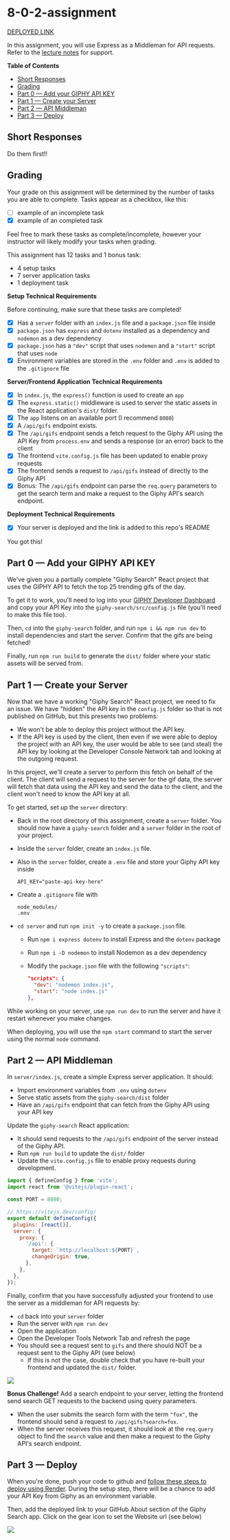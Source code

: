# 8-0-2-assignment

[DEPLOYED LINK](https://middle-man-api-onrender-com.onrender.com)

In this assignment, you will use Express as a Middleman for API requests. Refer to the [lecture notes](https://github.com/The-Marcy-Lab-School/8-0-2-express-api-middleman) for support.

**Table of Contents**
- [Short Responses](#short-responses)
- [Grading](#grading)
- [Part 0 — Add your GIPHY API KEY](#part-0--add-your-giphy-api-key)
- [Part 1 — Create your Server](#part-1--create-your-server)
- [Part 2 — API Middleman](#part-2--api-middleman)
- [Part 3 — Deploy](#part-3--deploy)

## Short Responses

Do them first!!

## Grading

Your grade on this assignment will be determined by the number of tasks you are able to complete. Tasks appear as a checkbox, like this:

- [ ] example of an incomplete task
- [x] example of an completed task

Feel free to mark these tasks as complete/incomplete, however your instructor will likely modify your tasks when grading.

This assignment has 12 tasks and 1 bonus task:
- 4 setup tasks
- 7 server application tasks
- 1 deployment task

**Setup Technical Requirements**

Before continuing, make sure that these tasks are completed!

- [x] Has a `server` folder with an `index.js` file and a `package.json` file inside
- [x] `package.json` has `express` and `dotenv` installed as a dependency and `nodemon` as a dev dependency
- [x] `package.json` has a `"dev"` script that uses `nodemon` and a `"start"` script that uses `node`
- [x] Environment variables are stored in the `.env` folder and `.env` is added to the `.gitignore` file

**Server/Frontend Application Technical Requirements**

- [x] In `index.js`, the `express()` function is used to create an `app`
- [x] The `express.static()` middleware is used to server the static assets in the React application's `dist/` folder.
- [x] The `app` listens on an available port (I recommend `8080`)
- [x] A `/api/gifs` endpoint exists. 
- [x] The `/api/gifs` endpoint sends a fetch request to the Giphy API using the API Key from `process.env` and sends a response (or an error) back to the client
- [x] The frontend `vite.config.js` file has been updated to enable proxy requests
- [x] The frontend sends a request to `/api/gifs` instead of directly to the Giphy API
- [x] Bonus: The `/api/gifs` endpoint can parse the `req.query` parameters to get the search term and make a request to the Giphy API's search endpoint.

**Deployment Technical Requirements**

- [x] Your server is deployed and the link is added to this repo's README

You got this!

## Part 0 — Add your GIPHY API KEY

We've given you a partially complete "Giphy Search" React project that uses the GIPHY API to fetch the top 25 trending gifs of the day. 

To get it to work, you'll need to log into your [GIPHY Developer Dashboard](https://developers.giphy.com/dashboard/) and copy your API Key into the `giphy-search/src/config.js` file (you'll need to make this file too).

Then, `cd` into the `giphy-search` folder, and run `npm i && npm run dev` to install dependencies and start the server. Confirm that the gifs are being fetched!

Finally, run `npm run build` to generate the `dist/` folder where your static assets will be served from.

## Part 1 — Create your Server

Now that we have a working "Giphy Search" React project, we need to fix an issue. We have "hidden" the API key in the `config.js` folder so that is not published on GitHub, but this presents two problems:
- We won't be able to deploy this project without the API key.
- If the API key is used by the client, then even if we were able to deploy the project with an API key, the user would be able to see (and steal) the API key by looking at the Developer Console Network tab and looking at the outgoing request.

In this project, we'll create a server to perform this fetch on behalf of the client. The client will send a request to the server for the gif data, the server will fetch that data using the API key and send the data to the client, and the client won't need to know the API key at all.

To get started, set up the `server` directory:

* Back in the root directory of this assignment, create a `server` folder. You should now have a `giphy-search` folder and a `server` folder in the root of your project.
* Inside the `server` folder, create an `index.js` file.
* Also in the `server` folder, create a `.env` file and store your Giphy API key inside

    ```
    API_KEY="paste-api-key-here"
    ```

* Create a `.gitignore` file with

    ```
    node_modules/
    .env
    ```

* `cd server` and run `npm init -y` to create a `package.json` file.
  * Run `npm i express dotenv` to install Express and the `dotenv` package
  * Run `npm i -D nodemon` to install Nodemon as a dev dependency
  * Modify the `package.json` file with the following `"scripts"`:

    ```json
    "scripts": {
      "dev": "nodemon index.js",
      "start": "node index.js"
    },
    ```

While working on your server, use `npm run dev` to run the server and have it restart whenever you make changes.

When deploying, you will use the `npm start` command to start the server using the normal `node` command.

## Part 2 — API Middleman

In `server/index.js`, create a simple Express server application. It should:
* Import environment variables from `.env` using `dotenv`
* Serve static assets from the `giphy-search/dist` folder
* Have an `/api/gifs` endpoint that can fetch from the Giphy API using your API key

Update the `giphy-search` React application:
* It should send requests to the `/api/gifs` endpoint of the server instead of the Giphy API.
* Run `npm run build` to update the `dist/` folder
* Update the `vite.config.js` file to enable proxy requests during development.

```js
import { defineConfig } from 'vite';
import react from '@vitejs/plugin-react';

const PORT = 8080;

// https://vitejs.dev/config/
export default defineConfig({
  plugins: [react()],
  server: {
    proxy: {
      '/api': {
        target: `http://localhost:${PORT}`,
        changeOrigin: true,
      },
    },
  },
});
```

Finally, confirm that you have successfully adjusted your frontend to use the server as a middleman for API requests by:
* `cd` back into your `server` folder
* Run the server with `npm run dev`
* Open the application
* Open the Developer Tools Network Tab and refresh the page
* You should see a request sent to `gifs` and there should NOT be a request sent to the Giphy API (see below)
  * If this is not the case, double check that you have re-built your frontend and updated the `dist/` folder.

![](./img/localhost-fetch.png)

**Bonus Challenge!**
Add a search endpoint to your server, letting the frontend send search GET requests to the backend using query parameters.
* When the user submits the search form with the term `"fox"`, the frontend should send a request to `/api/gifs?search=fox`.
* When the server receives this request, it should look at the `req.query` object to find the `search` value and then make a request to the Giphy API's search endpoint.

## Part 3 — Deploy

When you're done, push your code to github and [follow these steps to deploy using Render](https://github.com/The-Marcy-Lab-School/render-deployment-instructions). During the setup step, there will be a chance to add your API Key from Giphy as an environment variable.

Then, add the deployed link to your GitHub About section of the Giphy Search app. Click on the gear icon to set the Website url (see below)

![](./images/deployed-github.png)


